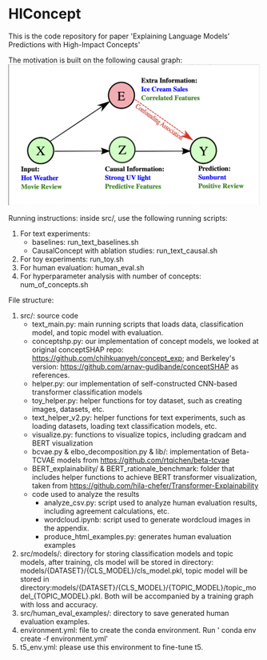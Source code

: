 # HIConcept
This is the code repository for paper 'Explaining Language Models’ Predictions with High-Impact Concepts'

The motivation is built on the following causal graph:
![causal_graph](https://github.com/RuochenZhao/HIConcept/blob/main/causal_graph.png?raw=true)

Running instructions:
inside src/, use the following running scripts:
1. For text experiments:
    - baselines: run_text_baselines.sh
    - CausalConcept with ablation studies: run_text_causal.sh
2. For toy experiments: run_toy.sh
3. For human evaluation: human_eval.sh
4. For hyperparameter analysis with number of concepts: num_of_concepts.sh


File structure:
1. src/: source code
    - text_main.py: main running scripts that loads data, classification model, and topic model with evaluation.
    - conceptshp.py: our implementation of concept models, we looked at original conceptSHAP repo: https://github.com/chihkuanyeh/concept_exp; and Berkeley's version: https://github.com/arnav-gudibande/conceptSHAP as references.
    - helper.py: our implementation of self-constructed CNN-based transformer classification models
    - toy_helper.py: helper functions for toy dataset, such as creating images, datasets, etc.
    - text_helper_v2.py: helper functions for text experiments, such as loading datasets, loading text classification models, etc.
    - visualize.py: functions to visualize topics, including gradcam and BERT visualization
    - bcvae.py & elbo_decomposition.py & lib/: implementation of Beta-TCVAE models from https://github.com/rtqichen/beta-tcvae
    - BERT_explainability/ & BERT_rationale_benchmark: folder that includes helper functions to achieve BERT transformer visualization, taken from https://github.com/hila-chefer/Transformer-Explainability
    - code used to analyze the results
        - analyze_csv.py: script used to analyze human evaluation results, including agreement calculations, etc.
        - wordcloud.ipynb: script used to generate wordcloud images in the appendix.
        - produce_html_examples.py: generates human evaluation examples
3. src/models/: directory for storing classification models and topic models, after training, cls model will be stored in directory: models/{DATASET}/{CLS_MODEL}/cls_model.pkl, topic model will be stored in directory:models/{DATASET}/{CLS_MODEL}/{TOPIC_MODEL}/topic_model_{TOPIC_MODEL}.pkl. Both will be accompanied by a training graph with loss and accuracy.
4. src/human_eval_examples/: directory to save generated human evaluation examples.
5. environment.yml: file to create the conda environment. Run ' conda env create -f environment.yml'
5. t5_env.yml: please use this environment to fine-tune t5.
